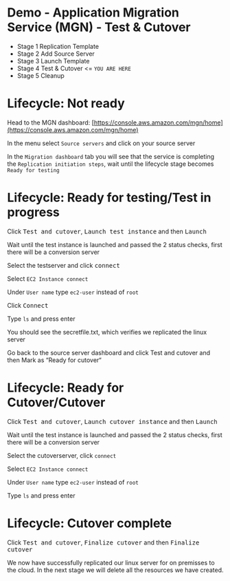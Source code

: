 # Demo - Application Migration Service (MGN) - Test & Cutover 

- Stage 1 Replication Template
- Stage 2 Add Source Server
- Stage 3 Launch Template
- Stage 4 Test & Cutover <= `YOU ARE HERE`
- Stage 5 Cleanup

# Lifecycle: Not ready

Head to the MGN dashboard: [https://console.aws.amazon.com/mgn/home](https://console.aws.amazon.com/mgn/home) 

In the menu select `Source servers` and click on your source server

In the `Migration dashboard` tab you will see that the service is completing the `Replication initiation steps`, wait until the lifecycle stage becomes `Ready for testing`

# Lifecycle: Ready for testing/Test in progress

Click <kbd>Test and cutover</kbd>, <kbd>Launch test instance</kbd> and then <kbd>Launch</kbd> 

Wait until the test instance is launched and passed the 2 status checks, first there will be a conversion server

Select the testserver and click <kbd>connect</kbd>

Select `EC2 Instance connect`

Under `User name` type `ec2-user` instead of `root`

Click <kbd>Connect</kbd>

Type `ls` and press enter

You should see the secretfile.txt, which verifies we replicated the linux server

Go back to the source server dashboard and click Test and cutover and then Mark as “Ready for cutover“

# Lifecycle: Ready for Cutover/Cutover

Click <kbd>Test and cutover</kbd>, <kbd>Launch cutover instance</kbd> and then <kbd>Launch</kbd> 

Wait until the test instance is launched and passed the 2 status checks, first there will be a conversion server

Select the cutoverserver, click `connect`

Select `EC2 Instance connect`

Under `User name` type `ec2-user` instead of `root`

Type `ls` and press enter

# Lifecycle: Cutover complete

Click <kbd>Test and cutover</kbd>, <kbd>Finalize cutover</kbd> and then <kbd>Finalize cutover</kbd>

We now have successfully replicated our linux server for on premisses to the cloud. In the next stage we will delete all the resources we have created.